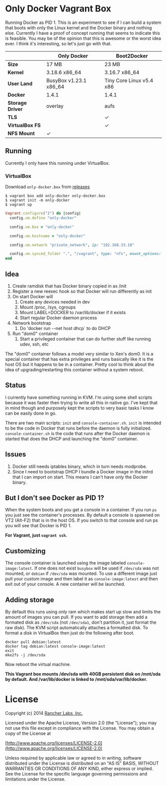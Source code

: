 # Only Docker Vagrant Box

Running Docker as PID 1.  This is an experiment to see if I can build a system that boots with only the Linux kernel and the Docker binary and nothing else.  Currently I have a proof of concept running that seems to indicate this is feasible.  You may be of the opinion that this is awesome or the worst idea ever.  I think it's interesting, so let's just go with that.

| | Only Docker | Boot2Docker |
| --- | --- | --- |
| **Size** | 17 MB | 23 MB |
| **Kernel** | 3.18.6 x86_64 | 3.16.7 x86_64 |
| **User Land** | BusyBox v1.23.1 x86_64 | Tiny Core Linux v5.4 x86 |
| **Docker** | 1.4.1 | 1.4.1 |
| **Storage Driver** | overlay | aufs |
| **TLS** | | ✓ |
| **VirtualBox FS** | | ✓ |
| **NFS Mount** | ✓ | |

## Running

Currently I only have this running under VirtualBox.

### VirtualBox

Download `only-docker.box` from [releases](https://github.com/ailispaw/only-docker/releases)

```
$ vagrant box add only-docker only-docker.box
$ vagrant init -m only-docker
$ vagrant up
```

```ruby
Vagrant.configure("2") do |config|
  config.vm.define "only-docker"

  config.vm.box = "only-docker"

  config.vm.hostname = "only-docker"

  config.vm.network "private_network", ip: "192.168.33.10"

  config.vm.synced_folder ".", "/vagrant", type: "nfs", mount_options: ["nolock", "vers=3", "udp"]
end
```

## Idea

1. Create ramdisk that has Docker binary copied in as /init
1. Register a new reexec hook so that Docker will run differently as init
1. On start Docker will
	1. Create any devices needed in dev
	1. Mount /proc, /sys, cgroups
	1. Mount LABEL=DOCKER to /var/lib/docker if it exists
	1. Start regular Docker daemon process
1. Network bootstrap
	1. Do 'docker run --net host dhcp` to do DHCP
1. Run "dom0" container
	1. Start a privileged container that can do further stuff like running udev, ssh, etc

The "dom0" container follows a model very similar to Xen's dom0.  It is a special container that has extra privileges and runs basically like it is the host OS but it happens to be in a container.  Pretty cool to think about the idea of upgrading/restarting this container without a system reboot.

## Status

I currently have something running in KVM.  I'm using some shell scripts because it was faster then trying to write all this in native go.  I've kept that in mind though and purposely kept the scripts to very basic tasks I know can be easily done in go.

There are two main scripts: `init` and `console-container.sh`.  `init` is intended to be the code in Docker that runs before the daemon is fully initialized.  `console-container.sh` is the code that runs after the Docker daemon is started that does the DHCP and launching the "dom0" container.

## Issues

1. Docker still needs iptables binary, which in turn needs modprobe.
1. Since I need to bootstrap DHCP I bundle a Docker image in the initrd that I can import on start.  This means I can't have *only* the Docker binary.

## But I don't see Docker as PID 1?

When the system boots and you get a console in a container.  If you run `ps` you just see the container's processes.  By default a console is spawned on VT2 (Alt-F2) that is in the host OS.  If you switch to that console and run ps you will see that Docker is PID 1.

**For Vagrant, just `vagrant ssh`.**

## Customizing

The console container is launched using the image labeled `console-image:latest`.  If one does not exist `busybox` will be used if `/dev/sda` was not mounted, or `debian` if `/dev/sda` was mounted.  To use a different image just pull your custom image and then label it as `console-image:latest` and then exit out of your console.  A new container will be launched.

## Adding storage

By default this runs using only ram which makes start up slow and limits the amount of images you can pull.  If you want to add storage then add a formated disk as `/dev/sda` (not `/dev/sda1`, don't partition it, just format the raw disk).  The KVM script automatically attaches a formatted disk.  To format a disk in VirtualBox then just do the following after boot.

```
docker pull debian:latest
docker tag debian:latest console-image:latest
exit
mke2fs -j /dev/sda
```
Now reboot the virtual machine.

**This Vagrant box mounts /dev/sda with 40GB persistent disk on /mnt/sda by default. And /var/lib/docker is linked to /mnt/sda/var/lib/docker.**

# License
Copyright (c) 2014 [Rancher Labs, Inc.](http://rancher.com)

Licensed under the Apache License, Version 2.0 (the "License");
you may not use this file except in compliance with the License.
You may obtain a copy of the License at

[http://www.apache.org/licenses/LICENSE-2.0](http://www.apache.org/licenses/LICENSE-2.0)

Unless required by applicable law or agreed to in writing, software
distributed under the License is distributed on an "AS IS" BASIS,
WITHOUT WARRANTIES OR CONDITIONS OF ANY KIND, either express or implied.
See the License for the specific language governing permissions and
limitations under the License.
